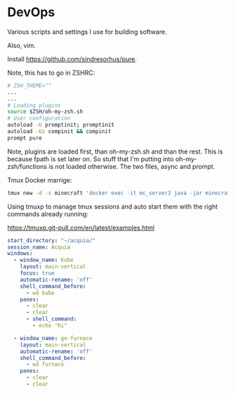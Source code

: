 # DevOps
Various scripts and settings I use for building software. 

Also, vim.

Install https://github.com/sindresorhus/pure.

Note, this has to go in ZSHRC:

```bash
# ZSH_THEME=""
...
...
# Loading plugins
source $ZSH/oh-my-zsh.sh
# User configuration
autoload -U promptinit; promptinit
autoload -Uz compinit && compinit
prompt pure
```
Note, plugins are loaded first, than oh-my-zsh.sh and than the rest. This is because fpath is set later on. So stuff that I'm
putting into oh-my-zsh/functions is not loaded otherwise. The two files, async and prompt.

Tmux Docker marrige:

```bash
tmux new -d -s minecraft 'docker exec -it mc_server3 java -jar minecraft_server.jar nogui'
```

Using tmuxp to manage tmux sessions and auto start them with the right commands already running:

https://tmuxp.git-pull.com/en/latest/examples.html

```yaml
start_directory: "~/acquia/"
session_name: Acquia
windows:
  - window_name: Kube
    layout: main-vertical 
    focus: true
    automatic-rename: 'off'
    shell_command_before:
      - wd kube
    panes:
      - clear
      - clear
      - shell_command:
        - echo "hi"

  - window_name: go-furnace
    layout: main-vertical 
    automatic-rename: 'off'
    shell_command_before:
      - wd furnace
    panes:
      - clear
      - clear
```
